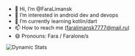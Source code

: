 - 👋 Hi, I’m @FaraLimansk
- 👀 I’m interested in android dev and devops
- 🌱 I’m currently learning kotlin/dart
- 📫 How to reach me (faralimansk7777@mail.ru)
- 😄 Pronouns: Fara / Faralone/s

![Dynamic Stats](https://github-readme-stats.vercel.app/api?username=FaraLimansk&show_icons=true&theme=merko)


<!---
FaraLimansk/FaraLimansk is a ✨ special ✨ repository because its `README.md` (this file) appears on your GitHub profile.
You can click the Preview link to take a look at your changes.
--->
